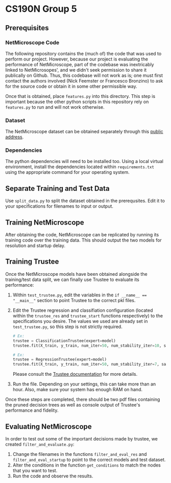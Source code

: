 # CS190N Group 5

## Prerequisites

### NetMicroscope Code
The following repository contains the (much of) the code that was used to perform our project. However, because our project is evaluating the performance of NetMicroscope, part of the codebase was inextricably linked to NetMicrosopes', and we didn't seek permission to share it publically on Github. Thus, this codebase will not work as is; one must first contact the authors involved 
(Nick Feemster or Francesco Bronzino) to ask for the source code or obtain it in some other permissible way.

Once that is obtained, place `features.py` into this directory. This step is important because the other python scripts in this repository rely on `features.py` to run and will not work otherwise.

### Dataset 
The NetMicroscope dataset can be obtained separately through this [public address](https://fbronzino.com/projects/vinference/).

### Dependencies
The python dependencies will need to be installed too. Using a local virtual environment, install the dependencies located within `requirements.txt` using the appropriate command for your operating system.

## Separate Training and Test Data

Use `split_data.py` to split the dataset obtained in the prerequsites. Edit it to your specifications for filenames to input or output.

## Training NetMicroscope

After obtaining the code, NetMicroscope can be replicated by running its training code over the training data. This should output the two models for resolution and startup delay.

## Training Trustee

Once the NetMicroscope models have been obtained alongside the training/test data split, we can finally use Trustee to evaluate its performance: 
1. Within `test_trustee.py`, edit the variables in the `if __name__ == "__main__"` section to point Trustee to the correct pkl files. 
2. Edit the Trustee regression and classifiation configuration (located within the `trustee_res` and `trustee_start` functions respectively) to the specifications you desire. The values we used are already set in `test_trustee.py`, so this step is not strictly required.

    ```py
    # Ex:
    trustee = ClassificationTrustee(expert=model)
    trustee.fit(X_train, y_train, num_iter=50, num_stability_iter=10, samples_size=0.2, verbose=True)

    # Ex:
    trustee = RegressionTrustee(expert=model)
    trustee.fit(X_train, y_train, num_iter=50, num_stability_iter=7, samples_size=0.2, verbose=True)
    ```

    Please consult the [Trustee documentation](https://trusteeml.github.io) for more details.
3. Run the file. Depending on your settings, this can take more than an hour. Also, make sure your system has enough RAM on hand.

Once these steps are completed, there should be two pdf files containing the pruned decision trees as well as console output of Trustee's performance and fidelity.

## Evaluating NetMicroscope

In order to test out some of the important decisions made by trustee, we created `filter_and_evaluate.py`:

1. Change the filenames in the functions `filter_and_eval_res` and `filter_and_eval_startup` to point to the correct models and test dataset.
2. Alter the conditions in the function `get_conditions` to match the nodes that you want to test. 
3. Run the code and observe the results.

